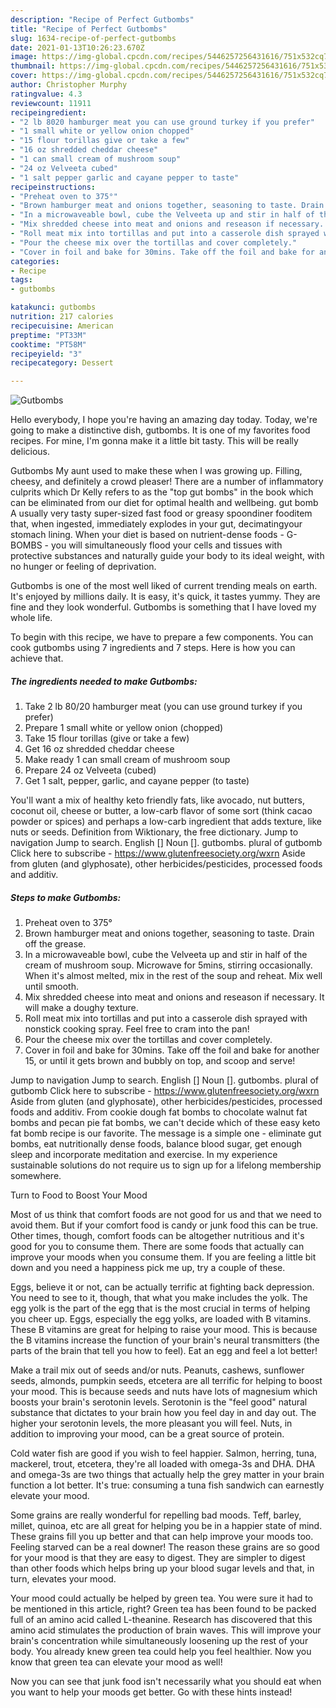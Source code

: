 ```yaml
---
description: "Recipe of Perfect Gutbombs"
title: "Recipe of Perfect Gutbombs"
slug: 1634-recipe-of-perfect-gutbombs
date: 2021-01-13T10:26:23.670Z
image: https://img-global.cpcdn.com/recipes/5446257256431616/751x532cq70/gutbombs-recipe-main-photo.jpg
thumbnail: https://img-global.cpcdn.com/recipes/5446257256431616/751x532cq70/gutbombs-recipe-main-photo.jpg
cover: https://img-global.cpcdn.com/recipes/5446257256431616/751x532cq70/gutbombs-recipe-main-photo.jpg
author: Christopher Murphy
ratingvalue: 4.3
reviewcount: 11911
recipeingredient:
- "2 lb 8020 hamburger meat you can use ground turkey if you prefer"
- "1 small white or yellow onion chopped"
- "15 flour torillas give or take a few"
- "16 oz shredded cheddar cheese"
- "1 can small cream of mushroom soup"
- "24 oz Velveeta cubed"
- "1 salt pepper garlic and cayane pepper to taste"
recipeinstructions:
- "Preheat oven to 375°"
- "Brown hamburger meat and onions together, seasoning to taste. Drain off the grease."
- "In a microwaveable bowl, cube the Velveeta up and stir in half of the cream of mushroom soup. Microwave for 5mins, stirring occasionally. When it&#39;s almost melted, mix in the rest of the soup and reheat. Mix well until smooth."
- "Mix shredded cheese into meat and onions and reseason if necessary. It will make a doughy texture."
- "Roll meat mix into tortillas and put into a casserole dish sprayed with nonstick cooking spray. Feel free to cram into the pan!"
- "Pour the cheese mix over the tortillas and cover completely."
- "Cover in foil and bake for 30mins. Take off the foil and bake for another 15, or until it gets brown and bubbly on top, and scoop and serve!"
categories:
- Recipe
tags:
- gutbombs

katakunci: gutbombs 
nutrition: 217 calories
recipecuisine: American
preptime: "PT33M"
cooktime: "PT58M"
recipeyield: "3"
recipecategory: Dessert

---
```



![Gutbombs](https://img-global.cpcdn.com/recipes/5446257256431616/751x532cq70/gutbombs-recipe-main-photo.jpg)

Hello everybody, I hope you're having an amazing day today. Today, we're going to make a distinctive dish, gutbombs. It is one of my favorites food recipes. For mine, I'm gonna make it a little bit tasty. This will be really delicious.

Gutbombs My aunt used to make these when I was growing up. Filling, cheesy, and definitely a crowd pleaser! There are a number of inflammatory culprits which Dr Kelly refers to as the &#34;top gut bombs&#34; in the book which can be eliminated from our diet for optimal health and wellbeing. gut bomb A usually very tasty super-sized fast food or greasy spoondiner fooditem that, when ingested, immediately explodes in your gut, decimatingyour stomach lining. When your diet is based on nutrient-dense foods - G-BOMBS - you will simultaneously flood your cells and tissues with protective substances and naturally guide your body to its ideal weight, with no hunger or feeling of deprivation.

Gutbombs is one of the most well liked of current trending meals on earth. It's enjoyed by millions daily. It is easy, it's quick, it tastes yummy. They are fine and they look wonderful. Gutbombs is something that I have loved my whole life.


To begin with this recipe, we have to prepare a few components. You can cook gutbombs using 7 ingredients and 7 steps. Here is how you can achieve that.

<!--inarticleads1-->

##### The ingredients needed to make Gutbombs:

1. Take 2 lb 80/20 hamburger meat (you can use ground turkey if you prefer)
1. Prepare 1 small white or yellow onion (chopped)
1. Take 15 flour torillas (give or take a few)
1. Get 16 oz shredded cheddar cheese
1. Make ready 1 can small cream of mushroom soup
1. Prepare 24 oz Velveeta (cubed)
1. Get 1 salt, pepper, garlic, and cayane pepper (to taste)


You&#39;ll want a mix of healthy keto friendly fats, like avocado, nut butters, coconut oil, cheese or butter, a low-carb flavor of some sort (think cacao powder or spices) and perhaps a low-carb ingredient that adds texture, like nuts or seeds. Definition from Wiktionary, the free dictionary. Jump to navigation Jump to search. English [] Noun []. gutbombs. plural of gutbomb Click here to subscribe - https://www.glutenfreesociety.org/wxrn Aside from gluten (and glyphosate), other herbicides/pesticides, processed foods and additiv. 

<!--inarticleads2-->

##### Steps to make Gutbombs:

1. Preheat oven to 375°
1. Brown hamburger meat and onions together, seasoning to taste. Drain off the grease.
1. In a microwaveable bowl, cube the Velveeta up and stir in half of the cream of mushroom soup. Microwave for 5mins, stirring occasionally. When it&#39;s almost melted, mix in the rest of the soup and reheat. Mix well until smooth.
1. Mix shredded cheese into meat and onions and reseason if necessary. It will make a doughy texture.
1. Roll meat mix into tortillas and put into a casserole dish sprayed with nonstick cooking spray. Feel free to cram into the pan!
1. Pour the cheese mix over the tortillas and cover completely.
1. Cover in foil and bake for 30mins. Take off the foil and bake for another 15, or until it gets brown and bubbly on top, and scoop and serve!


Jump to navigation Jump to search. English [] Noun []. gutbombs. plural of gutbomb Click here to subscribe - https://www.glutenfreesociety.org/wxrn Aside from gluten (and glyphosate), other herbicides/pesticides, processed foods and additiv. From cookie dough fat bombs to chocolate walnut fat bombs and pecan pie fat bombs, we can&#39;t decide which of these easy keto fat bomb recipe is our favorite. The message is a simple one - eliminate gut bombs, eat nutritionally dense foods, balance blood sugar, get enough sleep and incorporate meditation and exercise. In my experience sustainable solutions do not require us to sign up for a lifelong membership somewhere. 

Turn to Food to Boost Your Mood


Most of us think that comfort foods are not good for us and that we need to avoid them. But if your comfort food is candy or junk food this can be true. Other times, though, comfort foods can be altogether nutritious and it's good for you to consume them. There are some foods that actually can improve your moods when you consume them. If you are feeling a little bit down and you need a happiness pick me up, try a couple of these.

Eggs, believe it or not, can be actually terrific at fighting back depression. You need to see to it, though, that what you make includes the yolk. The egg yolk is the part of the egg that is the most crucial in terms of helping you cheer up. Eggs, especially the egg yolks, are loaded with B vitamins. These B vitamins are great for helping to raise your mood. This is because the B vitamins increase the function of your brain's neural transmitters (the parts of the brain that tell you how to feel). Eat an egg and feel a lot better!

Make a trail mix out of seeds and/or nuts. Peanuts, cashews, sunflower seeds, almonds, pumpkin seeds, etcetera are all terrific for helping to boost your mood. This is because seeds and nuts have lots of magnesium which boosts your brain's serotonin levels. Serotonin is the "feel good" natural substance that dictates to your brain how you feel day in and day out. The higher your serotonin levels, the more pleasant you will feel. Nuts, in addition to improving your mood, can be a great source of protein.

Cold water fish are good if you wish to feel happier. Salmon, herring, tuna, mackerel, trout, etcetera, they're all loaded with omega-3s and DHA. DHA and omega-3s are two things that actually help the grey matter in your brain function a lot better. It's true: consuming a tuna fish sandwich can earnestly elevate your mood. 

Some grains are really wonderful for repelling bad moods. Teff, barley, millet, quinoa, etc are all great for helping you be in a happier state of mind. These grains fill you up better and that can help improve your moods too. Feeling starved can be a real downer! The reason these grains are so good for your mood is that they are easy to digest. They are simpler to digest than other foods which helps bring up your blood sugar levels and that, in turn, elevates your mood.

Your mood could actually be helped by green tea. You were sure it had to be mentioned in this article, right? Green tea has been found to be packed full of an amino acid called L-theanine. Research has discovered that this amino acid stimulates the production of brain waves. This will improve your brain's concentration while simultaneously loosening up the rest of your body. You already knew green tea could help you feel healthier. Now you know that green tea can elevate your mood as well!

Now you can see that junk food isn't necessarily what you should eat when you want to help your moods get better. Go  with  these hints  instead!

